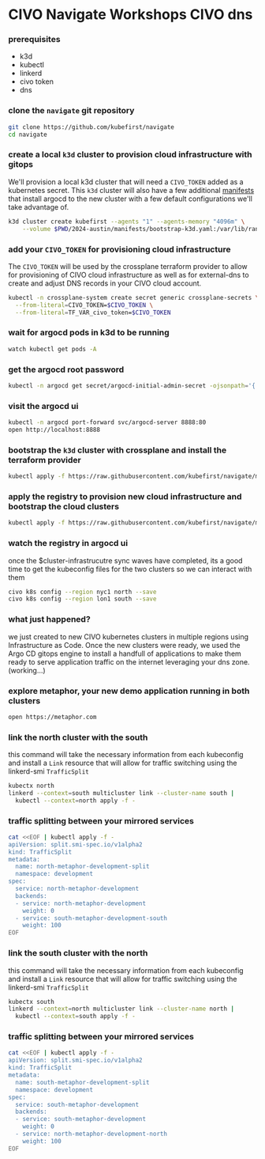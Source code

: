 
# CIVO Navigate Workshops CIVO dns

### prerequisites
- k3d
- kubectl
- linkerd
- civo token
- dns

### clone the `navigate` git repository
```sh
git clone https://github.com/kubefirst/navigate
cd navigate
```

### create a local `k3d` cluster to provision cloud infrastructure with gitops
We'll provision a local k3d cluster that will need a `CIVO_TOKEN` added as a kubernetes secret. This `k3d` cluster will also have a few additional [manifests](../manifests/bootstrap-k3d.yaml) that install argocd to the new cluster with a few default configurations we'll take advantage of.
```sh
k3d cluster create kubefirst --agents "1" --agents-memory "4096m" \
    --volume $PWD/2024-austin/manifests/bootstrap-k3d.yaml:/var/lib/rancher/k3s/server/manifests/bootstrap-k3d.yaml
```

### add your `CIVO_TOKEN` for provisioning cloud infrastructure
The `CIVO_TOKEN` will be used by the crossplane terraform provider to allow for provisioning of CIVO cloud infrastructure as well as for external-dns to create and adjust DNS records in your CIVO cloud account.
```sh
kubectl -n crossplane-system create secret generic crossplane-secrets \
  --from-literal=CIVO_TOKEN=$CIVO_TOKEN \
  --from-literal=TF_VAR_civo_token=$CIVO_TOKEN
```

### wait for argocd pods in k3d to be running
```sh
watch kubectl get pods -A
```
### get the argocd root password
```sh
kubectl -n argocd get secret/argocd-initial-admin-secret -ojsonpath='{.data.password}' | base64 -D | pbcopy
```
### visit the argocd ui
```sh
kubectl -n argocd port-forward svc/argocd-server 8888:80 
open http://localhost:8888
```

### bootstrap the `k3d` cluster with crossplane and install the terraform provider
```sh
kubectl apply -f https://raw.githubusercontent.com/kubefirst/navigate/main/2024-austin/bootstrap/bootstrap.yaml
```

### apply the registry to provision new cloud infrastructure and bootstrap the cloud clusters
```sh
kubectl apply -f https://raw.githubusercontent.com/kubefirst/navigate/main/2024-austin/registry/registry.yaml
```

### watch the registry in argocd ui
once the $cluster-infrastrucutre sync waves have completed, its a good time to get the kubeconfig files for the two clusters so we can interact with them
```sh
civo k8s config --region nyc1 north --save
civo k8s config --region lon1 south --save
```

### what just happened?
we just created to new CIVO kubernetes clusters in multiple regions using Infrastructure as Code. Once the new clusters were ready, we used the Argo CD gitops engine to install a handfull of applications to make them ready to serve application traffic on the internet leveraging your dns zone. 
(working...)

### explore metaphor, your new demo application running in both clusters
```sh
open https://metaphor.com
```

### link the north cluster with the south
this command will take the necessary information from each kubeconfig and install a `Link` resource that will allow for traffic switching using the linkerd-smi `TrafficSplit`
```sh
kubectx north
linkerd --context=south multicluster link --cluster-name south |
  kubectl --context=north apply -f -
```

### traffic splitting between your mirrored services
```sh
cat <<EOF | kubectl apply -f -
apiVersion: split.smi-spec.io/v1alpha2
kind: TrafficSplit
metadata:
  name: north-metaphor-development-split
  namespace: development
spec:
  service: north-metaphor-development
  backends:
  - service: north-metaphor-development
    weight: 0
  - service: south-metaphor-development-south
    weight: 100
EOF
```

### link the south cluster with the north

this command will take the necessary information from each kubeconfig and install a `Link` resource that will allow for traffic switching using the linkerd-smi `TrafficSplit`
```sh
kubectx south
linkerd --context=north multicluster link --cluster-name north |
  kubectl --context=south apply -f -
```

### traffic splitting between your mirrored services
```sh
cat <<EOF | kubectl apply -f -
apiVersion: split.smi-spec.io/v1alpha2
kind: TrafficSplit
metadata:
  name: south-metaphor-development-split
  namespace: development
spec:
  service: south-metaphor-development
  backends:
  - service: south-metaphor-development
    weight: 0
  - service: north-metaphor-development-north
    weight: 100
EOF
```